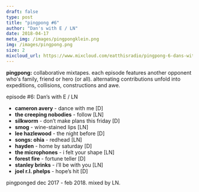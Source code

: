 ```yaml
---
draft: false
type: post
title: "pingpong #6"
author: "Dan's with E / LN"
date: 2018-04-17
meta_img: /images/pingpongklein.png
img: /images/pingpong.png
size: 2
mixcloud_url: https://www.mixcloud.com/eatthisradio/pingpong-6-dans-with-e-ln/
---
```


**pingpong:** collaborative mixtapes. 
each episode features another opponent who's family, friend or hero (or all). alternating contributions unfold into expeditions, collisions, constructions and awe.

episode #6: Dan’s with E / LN

- **cameron avery** - dance with me [D]
- **the creeping nobodies** - follow [LN]
- **silkworm** - don’t make plans this friday [D]
- **smog** - wine-stained lips [LN]
- **lee hazlewood** - the night before [D]
- **songs: ohia** - redhead [LN]
- **hayden** - home by saturday [D]
- **the microphones** - i felt your shape [LN]
- **forest fire** - fortune teller [D]
- **stanley brinks** - i’ll be with you [LN]
- **joel r.l. phelps** - hope’s hit [D]

pingponged dec 2017 - feb 2018. 
mixed by LN.